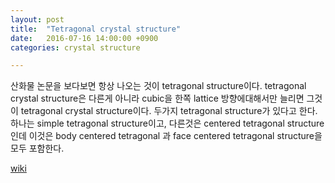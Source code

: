 ```yaml
---
layout: post
title:  "Tetragonal crystal structure"
date:   2016-07-16 14:00:00 +0900
categories: crystal structure

---
```


산화물 논문을 보다보면 항상 나오는 것이 tetragonal structure이다.
tetragonal crystal structure은 다른게 아니라 cubic을 한쪽 lattice 방향에대해서만 늘리면 그것이 tetragonal crystal structure이다.
두가지 tetragonal structure가 있다고 한다.
하나는 simple tetragonal structure이고, 다른것은 centered tetragonal structure인데 이것은 body centered tetragonal 과 face centered tetragonal structure을 모두 포함한다.

[wiki](https://en.wikipedia.org/wiki/Tetragonal_crystal_system)